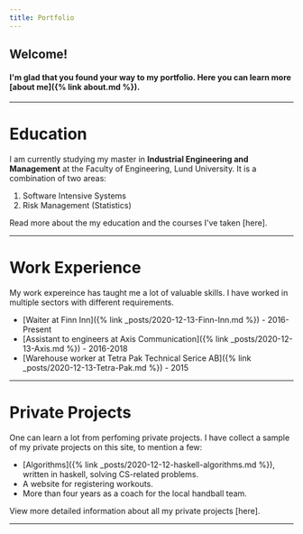 ```yaml
---
title: Portfolio
---
```

## Welcome! 

#### I'm glad that you found your way to my portfolio. Here you can learn more [about me]({% link about.md %}).

--- 

# Education
I am currently studying my master in **Industrial Engineering and Management** at the Faculty of Engineering, Lund University. It is a combination of two areas:  
1. Software Intensive Systems 
2. Risk Management (Statistics)

Read more about the my education and the courses I've taken [here]. 

---

# Work Experience 
My work expereince has taught me a lot of valuable skills. I have worked in multiple sectors with different requirements.
- [Waiter at Finn Inn]({% link _posts/2020-12-13-Finn-Inn.md %}) - 2016-Present
- [Assistant to engineers at Axis Communication]({% link _posts/2020-12-13-Axis.md %}) - 2016-2018
- [Warehouse worker at Tetra Pak Technical Serice AB]({% link _posts/2020-12-13-Tetra-Pak.md %}) - 2015

---

# Private Projects
One can learn a lot from perfoming private projects. I have collect a sample of my private projects on this site, to mention a few: 
- [Algorithms]({% link _posts/2020-12-12-haskell-algorithms.md %}), written in haskell, solving CS-related problems.
- A website for registering workouts.
- More than four years as a coach for the local handball team. 

View more detailed information about all my private projects [here]. 

--- 
